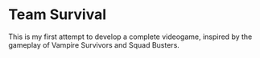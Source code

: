 # Team Survival

This is my first attempt to develop a complete videogame, inspired by the gameplay of Vampire Survivors and Squad Busters.
